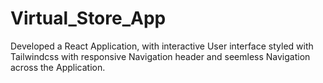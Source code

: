 # Virtual_Store_App
Developed a React Application, with interactive User interface styled with Tailwindcss with responsive Navigation header and seemless Navigation across the Application.
